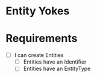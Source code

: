 # Entity Yokes

# Requirements

- [ ] I can create Entities
    - [ ] Entities have an Identifier
    - [ ] Entities have an EntityType